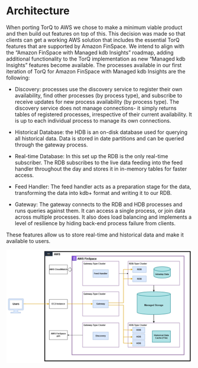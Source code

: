 Architecture
===============

When porting TorQ to AWS we chose to make a minimum viable product and then build out features on top of this. This decision was made so that clients can get a working AWS solution that includes the essential TorQ features that are supported by Amazon FinSpace. We intend to align with the “Amazon FinSpace with Managed kdb Insights” roadmap, adding additional functionality to the TorQ implementation as new “Managed kdb Insights” features become available. The processes available in our first iteration of TorQ for Amazon FinSpace with Managed kdb Insights are the following: 

- Discovery: processes use the discovery service to register their own availability, find other processes (by process type), and subscribe to receive updates for new process availability (by process type). The discovery service does not manage connections- it simply returns tables of registered processes, irrespective of their current availability. It is up to each individual process to manage its own connections.

- Historical Database: the HDB is an on-disk database used for querying all historical data. Data is stored in date partitions and can be queried through the gateway process.   

- Real-time Database: In this set up the RDB is the only real-time subscriber. The RDB subscribes to the live data feeding into the feed handler throughout the day and stores it in in-memory tables for faster access.

- Feed Handler: The feed handler acts as a preparation stage for the data, transforming the data into kdb+ format and writing it to our RDB.

- Gateway: The gateway connects to the RDB and HDB processes and runs queries against them. It can access a single process, or join data across multiple processes. It also does load balancing and implements a level of resilience by hiding back-end process failure from clients.

These features allow us to store real-time and historical data and make it available to users. 

![Alt text](graphics/architecture.png)
